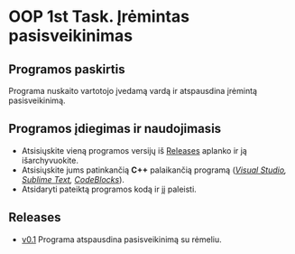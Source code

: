 # OOP 1st Task. Įrėmintas pasisveikinimas

## Programos paskirtis ##

Programa nuskaito vartotojo įvedamą vardą ir atspausdina įrėmintą pasisveikinimą.

## Programos įdiegimas ir naudojimasis ##

* Atsisiųskite vieną programos versijų iš [Releases](https://github.com/aurimasruk/OOP-1st-Task/releases) aplanko ir ją išarchyvuokite.
* Atsisiųskite jums patinkančią __C++__ palaikančią programą (_[Visual Studio](https://visualstudio.microsoft.com/downloads/), [Sublime Text](https://www.sublimetext.com/3), [CodeBlocks](https://www.codeblocks.org/downloads/)_).
* Atsidaryti pateiktą programos kodą ir jį paleisti.

## Releases ##

* [v0.1](https://github.com/aurimasruk/OOP-1st-Task/releases/tag/v0.1) Programa atspausdina pasisveikinimą su rėmeliu.
